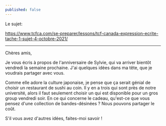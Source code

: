 ```yaml
---
published: false
---
```

Le sujet: 

https://www.tcfca.com/se-preparer/lessons/tcf-canada-expression-ecrite-tache-1-sujet-4-octobre-2021/

---

Chères amis,

Je vous écris à propos de l'anniversaire de Sylvie, qui va arriver bientôt vendredi la semaine prochaine. J'ai quelques idées dans ma tête, que je voudrais partager avec vous.

Comme elle adore la culture japonaise, je pense que ça serait génial de choisir un restaurant de sushi au coin. Il y en a trois qui sont près de notre université, alors il faut seulement choisir un qui est disponible pour un gros group vendredi soir. En ce qui concerne le cadeau, qu'est-ce que vous pensez d'une collection de bandes-désinées ? Nous pouvons partager le coût.

S'il vous avez d'autres idées, faites-moi savoir !
